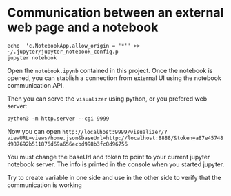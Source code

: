 # Communication between an external web page and a notebook

```
echo  'c.NotebookApp.allow_origin = '*'' >> ~/.jupyter/jupyter_notebook_config.p
jupyter notebook
```

Open the `notebook.ipynb` contained in this project. Once the notebook is opened, you can stablish a connection from external UI using the notebook communication API.

Then you can serve the `visualizer` using python, or you prefered web server:

```
python3 -m http.server --cgi 9999
```

Now you can open `http://localhost:9999/visualizer/?viewURL=views/home.json&baseUrl=http://localhost:8888/&token=a87e45748d987692b511876d69a656ecbd998b3fc8d96756`

You must change the baseUrl and token to point to your current jupyter notebook server. The info is printed in the console when you started jupyter.

Try to create variable in one side and use in the other side to verify that the communication is working
